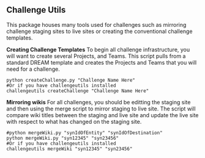 ## Challenge Utils

This package houses many tools used for challenges such as mirroring challenge staging sites to live sites or creating the conventional challenge templates.


**Creating Challenge Templates**
To begin all challenge infrastructure, you will want to create several Projects, and Teams.  This script pulls from a standard DREAM template and creates the Projects and Teams that you will need for a challenge.

```
python createChallenge.py "Challenge Name Here"
#Or if you have challengeutils installed
challengeutils createChallenge "Challenge Name Here"
```

**Mirroring wikis**
For all challenges, you should be editting the staging site and then using the merge script to mirror staging to live site.  The script will compare wiki titles between the staging and live site and update the live site with respect to what has changed on the staging site.

```
#python mergeWiki.py "synIdOfEntity" "synIdOfDestination"
python mergeWiki.py "syn12345" "syn23456"
#Or if you have challengeutils installed
challengeutils mergeWiki "syn12345" "syn23456"
```

